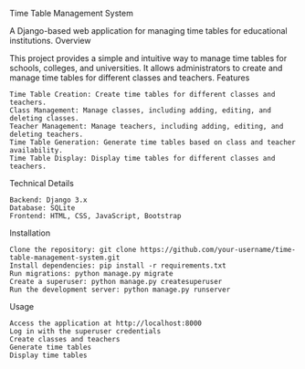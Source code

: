 Time Table Management System

A Django-based web application for managing time tables for educational institutions.
Overview

This project provides a simple and intuitive way to manage time tables for schools, colleges, and universities. It allows administrators to create and manage time tables for different classes and teachers.
Features

    Time Table Creation: Create time tables for different classes and teachers.
    Class Management: Manage classes, including adding, editing, and deleting classes.
    Teacher Management: Manage teachers, including adding, editing, and deleting teachers.
    Time Table Generation: Generate time tables based on class and teacher availability.
    Time Table Display: Display time tables for different classes and teachers.

Technical Details

    Backend: Django 3.x
    Database: SQLite
    Frontend: HTML, CSS, JavaScript, Bootstrap

Installation

    Clone the repository: git clone https://github.com/your-username/time-table-management-system.git
    Install dependencies: pip install -r requirements.txt
    Run migrations: python manage.py migrate
    Create a superuser: python manage.py createsuperuser
    Run the development server: python manage.py runserver

Usage

    Access the application at http://localhost:8000
    Log in with the superuser credentials
    Create classes and teachers
    Generate time tables
    Display time tables
